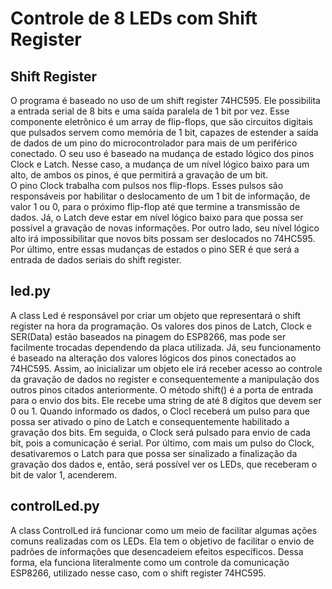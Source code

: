 # Controle de 8 LEDs com Shift Register
  ## Shift Register
  O programa é baseado no uso de um shift register 74HC595. Ele possibilita a entrada serial de 8 bits e uma saída paralela de 1 bit por vez. Esse componente eletrônico é um array de flip-flops, que são circuitos digitais que pulsados servem como memória de 1 bit, capazes de estender a saída de dados de um pino do microcontrolador para mais de um periférico conectado. O seu uso é baseado na mudança de estado lógico dos pinos Clock e Latch. Nesse caso, a mudança de um nível lógico baixo para um alto, de ambos os pinos, é que permitirá a gravação de um bit. <br>
  O pino Clock trabalha com pulsos nos flip-flops. Esses pulsos são responsáveis por habilitar o deslocamento de um 1 bit de informação, de valor 1 ou 0, para o próximo flip-flop até que termine a transmissão de dados. Já, o Latch deve estar em nível lógico baixo para que possa ser possível a gravação de novas informações. Por outro lado, seu nível lógico alto irá impossibilitar que novos bits possam ser deslocados no 74HC595. Por último, entre essas mudanças de estados o pino SER é que será a entrada de dados seriais do shift register.
  ## led.py
  A class Led é responsável por criar um objeto que representará o shift register na hora da programação. Os valores dos pinos de Latch, Clock e SER(Data) estão baseados na pinagem do ESP8266, mas pode ser facilmente trocadas dependendo da placa utilizada. Já, seu funcionamento é baseado na alteração dos valores lógicos dos pinos conectados ao 74HC595. Assim, ao inicializar um objeto ele irá receber acesso ao controle da gravação de dados no register e consequentemente a manipulação dos outros pinos citados anteriormente.
  O método shift() é a porta de entrada para o envio dos bits. Ele recebe uma string de até 8 dígitos que devem ser 0 ou 1. Quando informado os dados, o Clocl receberá um pulso para que possa ser ativado o pino de Latch e consequentemente habilitado a gravação dos bits. Em seguida, o Clock será pulsado para envio de cada bit, pois a comunicação é serial. Por último, com mais um pulso do Clock, desativaremos o Latch para que possa ser sinalizado a finalização da gravação dos dados e, então, será possível ver os LEDs, que receberam o bit de valor 1, acenderem.
  ## controlLed.py
   A class ControlLed irá funcionar como um meio de facilitar algumas ações comuns realizadas com os LEDs. Ela tem o objetivo de facilitar o envio de padrões de informações que desencadeiem efeitos específicos. Dessa forma, ela funciona literalmente como um controle da comunicação ESP8266, utilizado nesse caso, com o shift register 74HC595.
